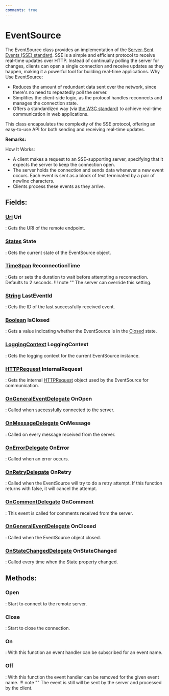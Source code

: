 ```yaml
---
comments: true
---
```

# EventSource

The EventSource class provides an implementation of the [Server-Sent Events (SSE) standard](https://html.spec.whatwg.org/multipage/server-sent-events.html). SSE is a simple and efficient protocol to receive real-time updates over HTTP. Instead of continually polling the server for changes, clients can open a single connection and receive updates as they happen, making it a powerful tool for building real-time applications.  Why Use EventSource: 

- Reduces the amount of redundant data sent over the network, since there's no need to repeatedly poll the server.
- Simplifies the client-side logic, as the protocol handles reconnects and manages the connection state.
- Offers a standardized way (via [the W3C standard](https://html.spec.whatwg.org/multipage/server-sent-events.html)) to achieve real-time communication in web applications.



This class encapsulates the complexity of the SSE protocol, offering an easy-to-use API for both sending and receiving real-time updates.

**Remarks:**

How It Works: 

- A client makes a request to an SSE-supporting server, specifying that it expects the server to keep the connection open.
- The server holds the connection and sends data whenever a new event occurs. Each event is sent as a block of text terminated by a pair of newline characters.
- Clients process these events as they arrive.



## **Fields**:
### **[Uri](https://learn.microsoft.com/en-us/dotnet/api/System.Uri) Uri**
: Gets the URI of the remote endpoint. 
### **[States](States.md) State**
: Gets the current state of the EventSource object. 
### **[TimeSpan](https://learn.microsoft.com/en-us/dotnet/api/System.TimeSpan) ReconnectionTime**
: Gets or sets the duration to wait before attempting a reconnection. Defaults to 2 seconds. 
	!!! note ""
		The server can override this setting.

### **[String](https://learn.microsoft.com/en-us/dotnet/api/System.String) LastEventId**
: Gets the ID of the last successfully received event. 
### **[Boolean](https://learn.microsoft.com/en-us/dotnet/api/System.Boolean) IsClosed**
: Gets a value indicating whether the EventSource is in the [Closed](States.md#statesclosed) state. 
### **[LoggingContext](../../../HTTP/api-reference/Logger/LoggingContext.md) LoggingContext**
: Gets the logging context for the current EventSource instance. 
### **[HTTPRequest](../../../HTTP/api-reference/HTTP/HTTPRequest.md) InternalRequest**
: Gets the internal [HTTPRequest](../../../HTTP/api-reference/HTTP/HTTPRequest.md) object used by the EventSource for communication. 
### **[OnGeneralEventDelegate](OnGeneralEventDelegate.md) OnOpen**
: Called when successfully connected to the server. 
### **[OnMessageDelegate](OnMessageDelegate.md) OnMessage**
: Called on every message received from the server. 
### **[OnErrorDelegate](OnErrorDelegate.md) OnError**
: Called when an error occurs. 
### **[OnRetryDelegate](OnRetryDelegate.md) OnRetry**
: Called when the EventSource will try to do a retry attempt. If this function returns with false, it will cancel the attempt. 
### **[OnCommentDelegate](OnCommentDelegate.md) OnComment**
: This event is called for comments received from the server. 
### **[OnGeneralEventDelegate](OnGeneralEventDelegate.md) OnClosed**
: Called when the EventSource object closed. 
### **[OnStateChangedDelegate](OnStateChangedDelegate.md) OnStateChanged**
: Called every time when the State property changed. 
## **Methods**:

### **Open**
: Start to connect to the remote server. 

### **Close**
: Start to close the connection. 

### **On**
: With this function an event handler can be subscribed for an event name. 

### **Off**
: With this function the event handler can be removed for the given event name. 
	!!! note ""
		The event is still will be sent by the server and processed by the client.
